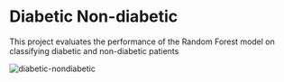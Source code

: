 # Diabetic Non-diabetic
 This project evaluates the performance of the Random Forest model on classifying diabetic and non-diabetic patients

![diabetic-nondiabetic](https://user-images.githubusercontent.com/68755583/156459337-df20f81b-790e-418d-99da-85710c931136.png)
